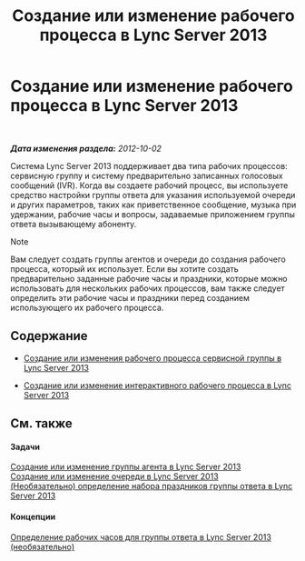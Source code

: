 ﻿---
title: Создание или изменение рабочего процесса в Lync Server 2013
TOCTitle: Создание или изменение рабочего процесса в Lync Server 2013
ms:assetid: 5ac1c0f3-e82f-40ca-b972-91950e38c05b
ms:mtpsurl: https://technet.microsoft.com/ru-ru/library/Gg520997(v=OCS.15)
ms:contentKeyID: 49309870
ms.date: 05/19/2016
mtps_version: v=OCS.15
ms.translationtype: HT
---

# Создание или изменение рабочего процесса в Lync Server 2013

 

_**Дата изменения раздела:** 2012-10-02_

Система Lync Server 2013 поддерживает два типа рабочих процессов: сервисную группу и систему предварительно записанных голосовых сообщений (IVR). Когда вы создаете рабочий процесс, вы используете средство настройки группы ответа для указания используемой очереди и других параметров, таких как приветственное сообщение, музыка при удержании, рабочие часы и вопросы, задаваемые приложением группы ответа вызывающему абоненту.

> [!note]  
> Вам следует создать группы агентов и очереди до создания рабочего процесса, который их использует. Если вы хотите создать предварительно заданные рабочие часы и праздники, которые можно использовать для нескольких рабочих процессов, вам также следует определить эти рабочие часы и праздники перед созданием использующего их рабочего процесса.

## Содержание

  - [Создание или изменения рабочего процесса сервисной группы в Lync Server 2013](lync-server-2013-create-or-modify-a-hunt-group-workflow.md)

  - [Создание или изменение интерактивного рабочего процесса в Lync Server 2013](lync-server-2013-create-or-modify-an-interactive-workflow.md)

## См. также

#### Задачи

[Создание или изменение группы агента в Lync Server 2013](lync-server-2013-create-or-modify-an-agent-group.md)  
[Создание или изменение очереди в Lync Server 2013](lync-server-2013-create-or-modify-a-queue.md)  
[(Необязательно) определение набора праздников группы ответа в Lync Server 2013](lync-server-2013-optional-define-response-group-holiday-sets.md)  

#### Концепции

[Определение рабочих часов для группы ответа в Lync Server 2013 (необязательно)](lync-server-2013-optional-define-response-group-business-hours.md)

